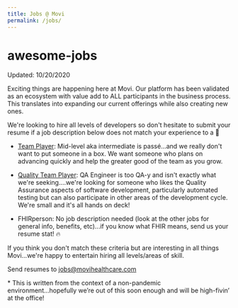 ```yaml
---
title: Jobs @ Movi
permalink: /jobs/
---
```

# awesome-jobs

Updated: 10/20/2020

Exciting things are happening here at Movi.  Our platform has been validated as an ecosystem with value add to ALL participants in the business process.  This translates into expanding our current offerings while also creating new ones.

We're looking to hire all levels of developers so don't hesitate to submit your resume if a job description below does not match your experience to a :tea:


- [Team Player](http://b.link/movi-github-team-player): Mid-level aka intermediate is passé...and we really don't want to put someone in a box. We want someone who plans on advancing quickly and help the greater good of the team as you grow.

- [Quality Team Player](http://b.link/movi-github-quality-team-player): QA Engineer is too QA-y and isn't exactly what we're seeking....we're looking for someone who likes the Quality Assurance aspects of software development, particularly automated testing but can also participate in other areas of the development cycle.  We're small and it's all hands on deck!

- FHIRperson: No job description needed (look at the other jobs for general info, benefits, etc)...if you know what FHIR means, send us your resume stat! :fire:

If you think you don't match these criteria but are interesting in all things Movi...we're happy to entertain hiring all levels/areas of skill.

Send resumes to jobs@movihealthcare.com

\* This is written from the context of a non-pandemic environment...hopefully we’re out of this soon enough and will be high-fivin’ at the office!

